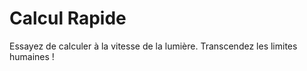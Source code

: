 # Calcul Rapide
 Essayez de calculer à la vitesse de la lumière. Transcendez les limites humaines !

